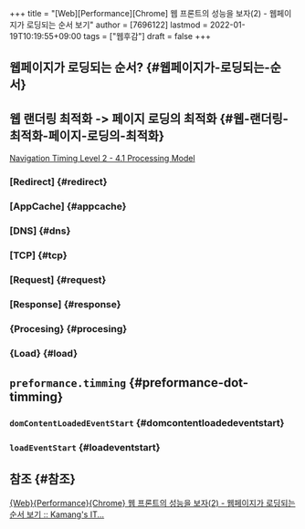 +++
title = "[Web][Performance][Chrome] 웹 프론트의 성능을 보자(2) - 웹페이지가 로딩되는 순서 보기"
author = [7696122]
lastmod = 2022-01-19T10:19:55+09:00
tags = ["웹후감"]
draft = false
+++

## 웹페이지가 로딩되는 순서? {#웹페이지가-로딩되는-순서}


## 웹 랜더링 최적화 -> 페이지 로딩의 최적화 {#웹-랜더링-최적화-페이지-로딩의-최적화}

[Navigation Timing Level 2 - 4.1 Processing Model](https://www.w3.org/TR/navigation-timing-2/#processing-model)  


### [Redirect] {#redirect}


### [AppCache] {#appcache}


### [DNS] {#dns}


### [TCP] {#tcp}


### [Request] {#request}


### [Response] {#response}


### {Procesing} {#procesing}


### {Load} {#load}


## `preformance.timming` {#preformance-dot-timming}


### `domContentLoadedEventStart` {#domcontentloadedeventstart}


### `loadEventStart` {#loadeventstart}


## 참조 {#참조}

[{Web}{Performance}{Chrome} 웹 프론트의 성능을 보자(2) - 웹페이지가 로딩되는 순서 보기 :: Kamang's IT...](https://kamang-it.tistory.com/entry/WebPerformanceChrome-%EC%9B%B9-%ED%94%84%EB%A1%A0%ED%8A%B8%EC%9D%98-%EC%84%B1%EB%8A%A5%EC%9D%84-%EB%B3%B4%EC%9E%902-%EC%9B%B9%ED%8E%98%EC%9D%B4%EC%A7%80%EA%B0%80-%EB%A1%9C%EB%94%A9%EB%90%98%EB%8A%94-%EC%88%9C%EC%84%9C-%EB%B3%B4%EA%B8%B0)
